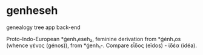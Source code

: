 # genheseh
genealogy tree app back-end

 Proto-Indo-European *ǵenh₁eseh₂, feminine derivation from *ǵénh₁os (whence γένος (génos)), from *ǵenh₁-. Compare εἶδος (eîdos) - ἰδέα (idéa).

